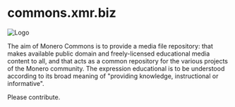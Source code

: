 # commons.xmr.biz
![Logo](http://commons.xmr.biz/Pictures/Logos_and_Buttons/logo.jpg)

The aim of Monero Commons is to provide a media file repository: that makes available public domain and freely-licensed educational media content to all, and that acts as a common repository for the various projects of the Monero community.
The expression educational is to be understood according to its broad meaning of "providing knowledge, instructional or informative".

Please contribute.

